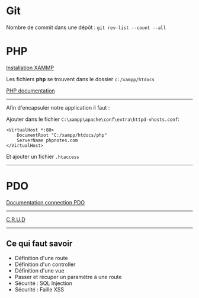 # Git

Nombre de commit dans une dépôt : `git rev-list --count --all`

# PHP

[Installation XAMMP](https://www.apachefriends.org/fr/download.html)

Les fichiers **php** se trouvent dans le dossier `c:/xampp/htdocs`

[PHP documentation](https://www.php.net/manual/fr/)

---

Afin d'encapsuler notre application il faut :

Ajouter dans le fichier `C:\xampp\apache\conf\extra\httpd-vhosts.conf`:

```
<VirtualHost *:80>
    DocumentRoot "C:/xampp/htdocs/php"
    ServerName phpnotes.com
</VirtualHost>
```

Et ajouter un fichier `.htaccess`

---

# PDO

[Documentation connection PDO](https://www.php.net/manual/fr/pdo.connections.php)

---

[C.R.U.D](https://fr.wikipedia.org/wiki/CRUD#:~:text=selon%20les%20recommandations%20des%20projets,informations%20en%20base%20de%20donn%C3%A9es.)

---

## Ce qui faut savoir

- Définition d'une route
- Définition d'un controller
- Définition d'une vue
- Passer et récuper un paramétre à une route
- Sécurité : SQL Injection
- Sécurité : Faille XSS